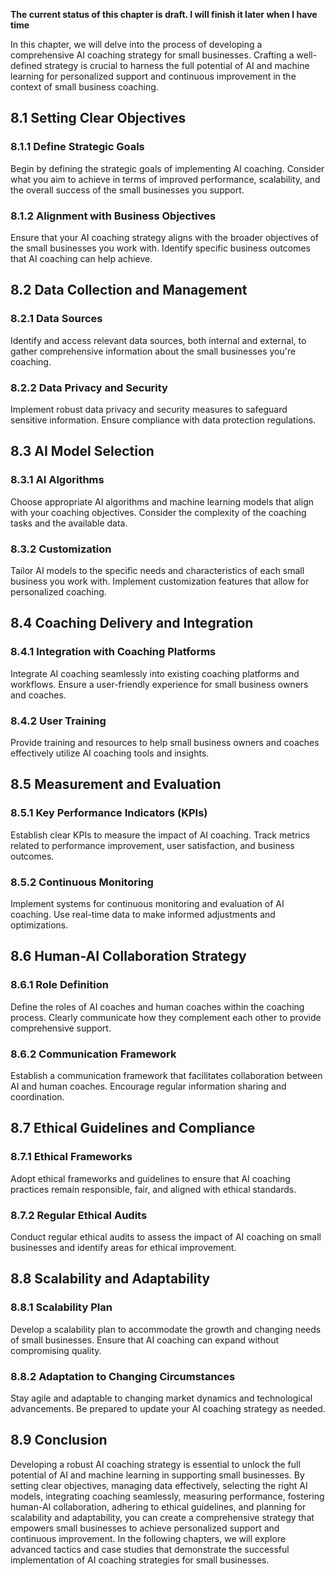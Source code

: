 **The current status of this chapter is draft. I will finish it later when I have time**

In this chapter, we will delve into the process of developing a comprehensive AI coaching strategy for small businesses. Crafting a well-defined strategy is crucial to harness the full potential of AI and machine learning for personalized support and continuous improvement in the context of small business coaching.

8.1 Setting Clear Objectives
----------------------------

### 8.1.1 Define Strategic Goals

Begin by defining the strategic goals of implementing AI coaching. Consider what you aim to achieve in terms of improved performance, scalability, and the overall success of the small businesses you support.

### 8.1.2 Alignment with Business Objectives

Ensure that your AI coaching strategy aligns with the broader objectives of the small businesses you work with. Identify specific business outcomes that AI coaching can help achieve.

8.2 Data Collection and Management
----------------------------------

### 8.2.1 Data Sources

Identify and access relevant data sources, both internal and external, to gather comprehensive information about the small businesses you're coaching.

### 8.2.2 Data Privacy and Security

Implement robust data privacy and security measures to safeguard sensitive information. Ensure compliance with data protection regulations.

8.3 AI Model Selection
----------------------

### 8.3.1 AI Algorithms

Choose appropriate AI algorithms and machine learning models that align with your coaching objectives. Consider the complexity of the coaching tasks and the available data.

### 8.3.2 Customization

Tailor AI models to the specific needs and characteristics of each small business you work with. Implement customization features that allow for personalized coaching.

8.4 Coaching Delivery and Integration
-------------------------------------

### 8.4.1 Integration with Coaching Platforms

Integrate AI coaching seamlessly into existing coaching platforms and workflows. Ensure a user-friendly experience for small business owners and coaches.

### 8.4.2 User Training

Provide training and resources to help small business owners and coaches effectively utilize AI coaching tools and insights.

8.5 Measurement and Evaluation
------------------------------

### 8.5.1 Key Performance Indicators (KPIs)

Establish clear KPIs to measure the impact of AI coaching. Track metrics related to performance improvement, user satisfaction, and business outcomes.

### 8.5.2 Continuous Monitoring

Implement systems for continuous monitoring and evaluation of AI coaching. Use real-time data to make informed adjustments and optimizations.

8.6 Human-AI Collaboration Strategy
-----------------------------------

### 8.6.1 Role Definition

Define the roles of AI coaches and human coaches within the coaching process. Clearly communicate how they complement each other to provide comprehensive support.

### 8.6.2 Communication Framework

Establish a communication framework that facilitates collaboration between AI and human coaches. Encourage regular information sharing and coordination.

8.7 Ethical Guidelines and Compliance
-------------------------------------

### 8.7.1 Ethical Frameworks

Adopt ethical frameworks and guidelines to ensure that AI coaching practices remain responsible, fair, and aligned with ethical standards.

### 8.7.2 Regular Ethical Audits

Conduct regular ethical audits to assess the impact of AI coaching on small businesses and identify areas for ethical improvement.

8.8 Scalability and Adaptability
--------------------------------

### 8.8.1 Scalability Plan

Develop a scalability plan to accommodate the growth and changing needs of small businesses. Ensure that AI coaching can expand without compromising quality.

### 8.8.2 Adaptation to Changing Circumstances

Stay agile and adaptable to changing market dynamics and technological advancements. Be prepared to update your AI coaching strategy as needed.

8.9 Conclusion
--------------

Developing a robust AI coaching strategy is essential to unlock the full potential of AI and machine learning in supporting small businesses. By setting clear objectives, managing data effectively, selecting the right AI models, integrating coaching seamlessly, measuring performance, fostering human-AI collaboration, adhering to ethical guidelines, and planning for scalability and adaptability, you can create a comprehensive strategy that empowers small businesses to achieve personalized support and continuous improvement. In the following chapters, we will explore advanced tactics and case studies that demonstrate the successful implementation of AI coaching strategies for small businesses.
